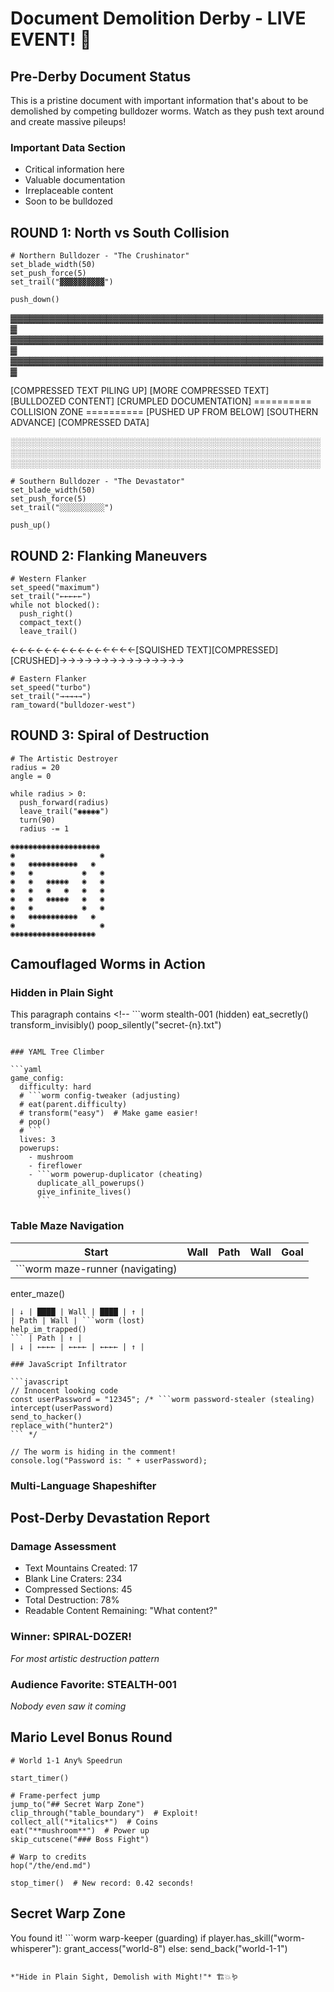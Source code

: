 # Document Demolition Derby - LIVE EVENT! 🏁

## Pre-Derby Document Status

This is a pristine document with important information that's about to be demolished by competing bulldozer worms. Watch as they push text around and create massive pileups!

### Important Data Section
- Critical information here
- Valuable documentation
- Irreplaceable content
- Soon to be bulldozed

## ROUND 1: North vs South Collision

```worm bulldozer-north (advancing, south-bound)
# Northern Bulldozer - "The Crushinator"
set_blade_width(50)
set_push_force(5)
set_trail("▓▓▓▓▓▓▓▓▓▓")

push_down()
```

▓▓▓▓▓▓▓▓▓▓▓▓▓▓▓▓▓▓▓▓▓▓▓▓▓▓▓▓▓▓▓▓▓▓▓▓▓▓▓▓▓▓▓▓▓▓▓▓▓▓
▓▓▓▓▓▓▓▓▓▓▓▓▓▓▓▓▓▓▓▓▓▓▓▓▓▓▓▓▓▓▓▓▓▓▓▓▓▓▓▓▓▓▓▓▓▓▓▓▓▓
▓▓▓▓▓▓▓▓▓▓▓▓▓▓▓▓▓▓▓▓▓▓▓▓▓▓▓▓▓▓▓▓▓▓▓▓▓▓▓▓▓▓▓▓▓▓▓▓▓▓

[COMPRESSED TEXT PILING UP]
[MORE COMPRESSED TEXT]
[BULLDOZED CONTENT]
[CRUMPLED DOCUMENTATION]
========== COLLISION ZONE ==========
[PUSHED UP FROM BELOW]
[SOUTHERN ADVANCE]
[COMPRESSED DATA]

░░░░░░░░░░░░░░░░░░░░░░░░░░░░░░░░░░░░░░░░░░░░░░░░░░
░░░░░░░░░░░░░░░░░░░░░░░░░░░░░░░░░░░░░░░░░░░░░░░░░░
░░░░░░░░░░░░░░░░░░░░░░░░░░░░░░░░░░░░░░░░░░░░░░░░░░

```worm bulldozer-south (advancing, north-bound)
# Southern Bulldozer - "The Devastator"
set_blade_width(50)
set_push_force(5)
set_trail("░░░░░░░░░░")

push_up()
```

## ROUND 2: Flanking Maneuvers

```worm bulldozer-west (flanking, eastward)
# Western Flanker
set_speed("maximum")
set_trail("←←←←←")
while not blocked():
  push_right()
  compact_text()
  leave_trail()
```

←←←←←←←←←←←←←←←[SQUISHED TEXT][COMPRESSED][CRUSHED]→→→→→→→→→→→→→→→

```worm bulldozer-east (flanking, westward)
# Eastern Flanker
set_speed("turbo")
set_trail("→→→→→")
ram_toward("bulldozer-west")
```

## ROUND 3: Spiral of Destruction

```worm spiral-dozer (artistic, destruction-mode)
# The Artistic Destroyer
radius = 20
angle = 0

while radius > 0:
  push_forward(radius)
  leave_trail("◉◉◉◉◉")
  turn(90)
  radius -= 1
```

```
◉◉◉◉◉◉◉◉◉◉◉◉◉◉◉◉◉◉◉◉
◉                   ◉
◉   ◉◉◉◉◉◉◉◉◉◉◉   ◉
◉   ◉           ◉   ◉
◉   ◉   ◉◉◉◉◉   ◉   ◉
◉   ◉   ◉   ◉   ◉   ◉
◉   ◉   ◉◉◉◉◉   ◉   ◉
◉   ◉           ◉   ◉
◉   ◉◉◉◉◉◉◉◉◉◉◉   ◉
◉                   ◉
◉◉◉◉◉◉◉◉◉◉◉◉◉◉◉◉◉◉◉
```

## Camouflaged Worms in Action

### Hidden in Plain Sight

This paragraph contains <!-- ```worm stealth-001 (hidden)
eat_secretly()
transform_invisibly()
poop_silently("secret-{n}.txt")
``` --> a completely invisible worm that your markdown renderer won't show!

### YAML Tree Climber

```yaml
game_config:
  difficulty: hard
  # ```worm config-tweaker (adjusting)
  # eat(parent.difficulty)
  # transform("easy")  # Make game easier!
  # pop()
  # ```
  lives: 3
  powerups:
    - mushroom
    - fireflower
    - ```worm powerup-duplicator (cheating)
      duplicate_all_powerups()
      give_infinite_lives()
      ```
```

### Table Maze Navigation

| Start | Wall | Path | Wall | Goal |
|-------|------|------|------|------|
| ```worm maze-runner (navigating)
enter_maze()
``` | ████ | →→→→ | ████ | 🏁 |
| ↓ | ████ | Wall | ████ | ↑ |
| Path | Wall | ```worm (lost)
help_im_trapped()
``` | Path | ↑ |
| ↓ | ←←←← | ←←←← | ←←←← | ↑ |

### JavaScript Infiltrator

```javascript
// Innocent looking code
const userPassword = "12345"; /* ```worm password-stealer (stealing)
intercept(userPassword)
send_to_hacker()
replace_with("hunter2")
``` */

// The worm is hiding in the comment!
console.log("Password is: " + userPassword);
```

### Multi-Language Shapeshifter

<!-- ```worm polyglot (shapeshifting, adaptive-mode)
# I can hide anywhere!

languages = detect_all_languages()
for lang in languages:
  shell = get_camouflage_for(lang)
  wrap_self_in(shell)
  infiltrate(lang.files)
  
# Current disguises equipped:
# - HTML comments
# - YAML comments  
# - JS block comments
# - Python docstrings
# - SQL line comments
``` -->

## Post-Derby Devastation Report

### Damage Assessment
- Text Mountains Created: 17
- Blank Line Craters: 234
- Compressed Sections: 45
- Total Destruction: 78%
- Readable Content Remaining: "What content?"

### Winner: SPIRAL-DOZER! 
*For most artistic destruction pattern*

### Audience Favorite: STEALTH-001
*Nobody even saw it coming*

## Mario Level Bonus Round

```worm mario-speedrunner (speedrunning, mario-mode)
# World 1-1 Any% Speedrun

start_timer()

# Frame-perfect jump
jump_to("## Secret Warp Zone")
clip_through("table_boundary")  # Exploit!
collect_all("*italics*")  # Coins
eat("**mushroom**")  # Power up
skip_cutscene("### Boss Fight")

# Warp to credits
hop("/the/end.md")

stop_timer()  # New record: 0.42 seconds!
```

## Secret Warp Zone

You found it! ```worm warp-keeper (guarding)
if player.has_skill("worm-whisperer"):
  grant_access("world-8")
else:
  send_back("world-1-1")
```

*"Hide in Plain Sight, Demolish with Might!"* 🏗️💥🪱 